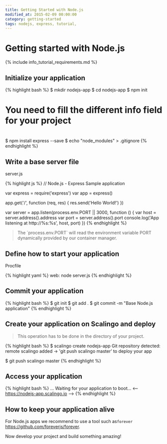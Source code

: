 ```yaml
---
title: Getting Started with Node.js
modified_at: 2015-02-09 00:00:00
category: getting-started
tags: nodejs, express, tutorial,
---
```


# Getting started with Node.js

{% include info_tutorial_requirements.md %}

## Initialize your application

{% highlight bash %}
$ mkdir nodejs-app
$ cd nodejs-app
$ npm init

#
# You need to fill the different info field for your project
#

$ npm install express --save
$ echo "node_modules" > .gitignore
{% endhighlight %}

## Write a base server file

server.js

{% highlight js %}
// Node.js - Express Sample application

var express = require('express')
var app = express()

app.get('/', function (req, res) {
  res.send('Hello World!')
})

var server = app.listen(process.env.PORT || 3000, function () {
  var host = server.address().address
  var port = server.address().port
  console.log('App listening at http://%s:%s', host, port)
})
{% endhighlight %}

<blockquote class="tip">
  The `process.env.PORT` will read the environment variable PORT dynamically provided by our container manager.
</blockquote>

## Define how to start your application

Procfile

{% highlight yaml %}
web: node server.js
{% endhighlight %}

## Commit your application

{% highlight bash %}
$ git init
$ git add .
$ git commit -m "Base Node.js application"
{% endhighlight %}

## Create your application on Scalingo and deploy

> This operation has to be done in the directory of your project.

{% highlight bash %}
$ scalingo create nodejs-app
Git repository detected: remote scalingo added
→ 'git push scalingo master' to deploy your app

$ git push scalingo master
{% endhighlight %}

## Access your application

{% highlight bash %}
…
Waiting for your application to boot...
<-- https://nodejs-app.scalingo.io -->
{% endhighlight %}

## How to keep your application alive

For Node.js apps we recommend to use a tool such as ​`forever`​ https://github.com/foreverjs/forever.


Now develop your project and build something amazing!
